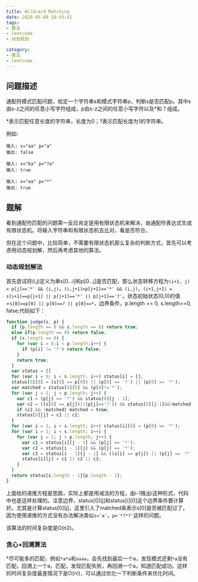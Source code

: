 ```yaml
---
title: Wildcard Matching
date: 2020-05-09 10:43:42
tags:
- 算法
- leetcode
- 动态规划

category:
- 算法
- leetcode
---
```

## 问题描述
通配符模式匹配问题，给定一个字符串s和模式字符串p，判断s是否匹配p。其中s由s-z之间的任意小写字符组成，p由s-z之间的任意小写字符以及*和？组成。

*表示匹配任意长度的字符串，长度为0；?表示匹配长度为1的字符串。

例如:
```
输入: s="aa" p="a"
输出: false

输入: s="ba" p="?a"
输入: true

输入: s="aa" p="*"
输出: true
```

## 题解
看到通配符匹配的问题第一反应肯定是用有限状态机来解决，由通配符表达式生成有限状态机。将输入字符串和有限状态机去比对，看是否符合。

但在这个问题中，比较简单，不需要有限状态机那么复杂的判断方式，首先可以考虑用动态规划解，然后再考虑其他的算法。

### 动态规划解法
首先尝试将(i,j)定义为串s[0...i]和p[0...j]是否匹配，那么状态转移方程为`(i+1, j) = p[j]=='*' && (i,j)`，`(i,j+1)=p[j+1]=='*' && (i,j)`，`(i+1,j+1) = s[i+1]==p[j+1] || p[j+1]=='*' || p[j+1]=='?'`。状态初始状态(0,0)的值=`s[0]==p[0] || p[0]==? || p[0]==*`，边界条件，p.length == 0, s.length==0, false;代码如下：

```js
function judge(s, p) {
  if (p.length == 0 && s.length == 0) return true;
  else if(p.length == 0) return false;
  if (s.length == 0) {
    for (var i = 0;i < p.length;i++) {
      if (p[i] != '*') return false;
    }
    return true;
  }
  var status = []
  for (var i = 0; i < s.length; i++) status[i] = [];
  status[0][0] = (s[0] == p[0]) || (p[0] == '?') || (p[0] == '*');
  var matched = status[0][0] && (p[0]!='*');
  for (var j = 1; j < p.length; j++) {
    var c1 = (p[j] == '*') && status[0][j - 1];
    var c2 = ((s[0] == p[j])||(p[j]=='?')) && status[0][j-1]&&!matched;
    if (c2 && !matched) matched = true;
    status[0][j] = c1 || c2;
  }
  for (var i = 1; i < s.length; i++) status[i][0] = (p[0] == '*');
  for (var i = 1; i < s.length; i++) {
    for (var j = 1; j < p.length; j++) {
      var c1 = status[i][j - 1] && (p[j] == '*');
      var c2 = status[i - 1][j] && (p[j] == '*');
      var c3 = status[i - 1][j - 1] && ((s[i] == p[j]) || (p[j] == '*') || (p[j] == '?'));
      status[i][j] = c1 || c2 || c3;
    }
  }
  return status[s.length - 1][p.length - 1];
}
```
上面给的递推方程是思路，实际上都是用减法的方程，由i-1推出i这种形式，代码中也是这样处理的。注意边界，status[0][j]和status[i][0]这个边界条件要计算好。尤其是计算status[0][j]，这里引入了matched来表示s[0]是否被匹配过了，因为使用递推的方式没有办法解决类似`s='a'`，`p='*?*?'`这样的问题。

该算法的时间复杂度是O(n2)。

### 贪心+回溯算法
*尽可能多的匹配，例如`*a*a`和`aaaa`，会先找到最后一个a，发现模式还剩`*a`没有匹配，回溯上一个a，匹配，发现匹配失败，再回溯一个a，知道匹配成功。这样的时间复杂度最差情况下是O(n!)，可以通过优化一下判断条件来优化时间。